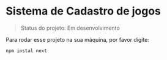 <h1>Sistema de Cadastro de jogos</h1>


>Status do projeto: Em desenvolvimento

Para rodar esse projeto na sua máquina, por favor digite:

```
npm instal next
```
